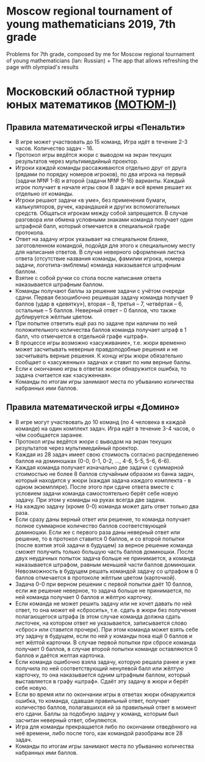 # Moscow regional tournament of young mathematicians 2019, 7th grade
Problems for 7th grade, composed by me for Moscow regional tournament of young mathematicians (lan: Russian) + The app that allows refreshing the page with olympiad's results</a>


# Московский областной турнир юных математиков <a href="https://anoo.ftl.name/news/71-i-moskovskiy-oblastnoy-turnir-yunykh-matematikov-motyum-i.htm">(МОТЮМ-I)</a>

## Правила математической игры «Пенальти»

* В игре может участвовать до 15 команд. Игра идёт в течение 2-3 часов. Количество задач - 16.
* Протокол игры ведётся жюри с выводом на экран текущих результатов через мультимедийный проектор.
* Игроки каждой команды рассаживаются отдельно друг от друга (рядами по порядку номеров игроков), по два игрока на первый (задачи №№ 1-8) и второй (задачи №№ 9-16) варианты. Каждый игрок получает в начале игры свои 8 задач и всё время решает их отдельно от команды.
* Игроки решают задачи «в уме», без применения бумаги, калькуляторов, ручек, карандашей и других вспомогательных средств. Общаться игрокам между собой запрещается. В случае разговора или обмена условными знаками команда получает один штрафной балл, который отмечается в специальной графе протокола.
* Ответ на задачу игрок указывает на специальном бланке, заготовленном командой, подойдя для этого к специальному месту для написания ответов. В случае неверного оформления листка ответа (отсутствие названия команды, фамилии игрока, номера задачи, логотипа-эмблемы) команда наказывается штрафным баллом.
* Взятие с собой ручки со стола после написания ответа наказывается штрафным баллом.
* Команды получают баллы за решение задачи с учётом очереди сдачи. Первая безошибочно решившая задачу команда получает 9 баллов (удар в «девятку»), вторая – 8, третья – 7, четвёртая – 6, остальные – 5 баллов. Неверный ответ – 0 баллов, что также дублируется жёлтым цветом.
* При попытке ответить ещё раз по задаче при наличии по ней положительного количества баллов команда получает штраф в 1 балл, что отмечается в отдельной графе «штраф».
* В процессе игры возможно «засуживание», т.е. жюри временно может засчитывать неверные правдоподобные решения и не засчитывать верные решения. К концу игры жюри обязательно сообщает о «засуженных» задачах и ставит по ним верные баллы.
* Если к окончанию игры в ответах жюри обнаружится ошибка, то задача считается как «засуженная».
* Команды по итогам игры занимают места по убыванию количества набранных ими баллов.


## Правила математической игры «Домино»

* В игре могут участвовать до 10 команд (по 4 человека в каждой команде) на один комплект задач. Игра идёт в течение 3-4 часов, о чём сообщается заранее.
* Протокол игры ведётся жюри с выводом на экран текущих результатов через мультимедийный проектор.
* Каждая из 28 задач имеет свою стоимость согласно распределению баллов на доминошках (0-0, 0-1, 0-2, …, 4-6, 5-5, 5-6, 6-6).
* Каждая команда получает изначально две задачи с суммарной стоимостью не более 8 баллов случайным образом из банка задач, который находится у жюри (каждая задача каждого комплекта - в одном экземпляре). После этого при сдаче ответа вместе с условием задачи команда самостоятельно берёт себе новую задачу. При этом у команды на руках всегда две задачи.
* На каждую задачу (кроме 0-0) команда может дать ответ только два раза.
* Если сразу даны верный ответ или решение, то команда получает полное суммарное количество баллов соответствующей доминошки. Если же с первого раза даны неверный ответ или решение, то в протокол ставится 0 баллов, и со второй попытки (после взятия этой задачи в будущем) за верное решение команда сможет получить только большую часть баллов доминошки. После двух неудачных попыток задача больше не принимается, а команда наказывается штрафом, равным меньшей части баллов доминошки. Невозможность в будущем решать командой задачу со штрафом в 0 баллов отмечается в протоколе жёлтым цветом (карточкой).
* Задача 0-0 при верном решении с первой попытки даёт 10 баллов, если же решение неверное, то задача больше не принимается, по ней команда получает 0 баллов и жёлтую карточку.
* Если команда не может решить задачу или не хочет давать по ней ответ, то она может её «сбросить», т.е. сдать в жюри без получения полагающегося штрафа (в этом случае команда должна сдать листочек, на котором ответ не указывается, записывается слово «сброс» или ставится прочерк). При этом команда может взять себе эту задачу в будущем, если по ней у команды пока ещё 0 баллов и нет жёлтой карточки. В случае первой попытки при сбросе команда получает 0 баллов, в случае второй попытки команде оставляются 0 баллов и даётся желтая карточка.
* Если команда ошибочно взяла задачу, которую решала ранее и уже получила по ней соответствующий ненулевой балл или жёлтую карточку, то она наказывается одним штрафным баллом, который выставляется в графу «штраф». Сдаёт эту задачу в жюри и берёт себе новую.
* Если во время или по окончании игры в ответах жюри обнаружится ошибка, то команда, сдавшая правильный ответ, получает количество баллов, полагавшихся ей за правильный ответ в момент его сдачи. Баллы за подобную задачу у команд, которым был засчитан неверный ответ, обнуляются.
* Игра для команды прекращается либо по окончании отведённого на неё времени, либо после того, как командой разобраны все 28 задач.
* Команды по итогам игры занимают места по убыванию количества набранных ими баллов.
